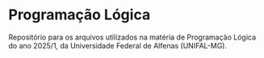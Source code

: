 # Programação Lógica
Repositório para os arquivos utilizados na matéria de Programação Lógica do ano 2025/1, da Universidade Federal de Alfenas (UNIFAL-MG).
